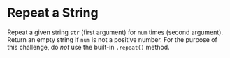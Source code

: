 # Repeat a String

Repeat a given string `str` (first argument) for `num` times (second argument). Return an empty string if `num` is not a positive number. For the purpose of this challenge, do *not* use the built-in `.repeat()` method.

